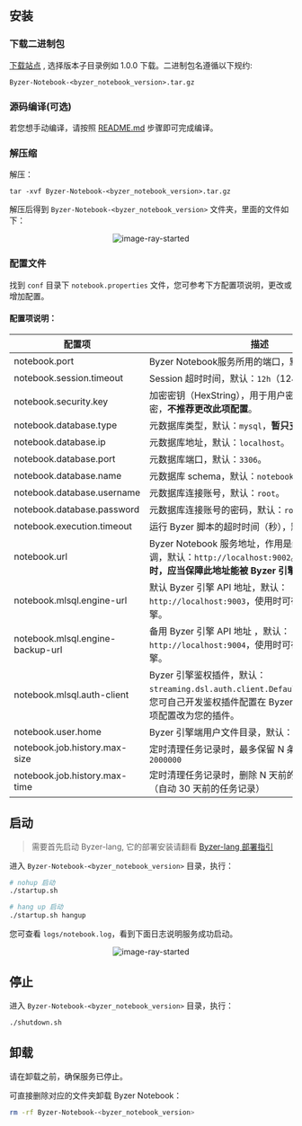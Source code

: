 ## 安装

### 下载二进制包

[下载站点](https://download.byzer.org/byzer-notebook/) , 选择版本子目录例如 1.0.0 下载。二进制包名遵循以下规约:

```
Byzer-Notebook-<byzer_notebook_version>.tar.gz    
```

### 源码编译(可选)

若您想手动编译，请按照 [README.md](https://github.com/byzer-org/byzer-notebook) 步骤即可完成编译。

### 解压缩

解压：

```shell
tar -xvf Byzer-Notebook-<byzer_notebook_version>.tar.gz
```

解压后得到 `Byzer-Notebook-<byzer_notebook_version>` 文件夹，里面的文件如下：

<p align="center">
<img src="/byzer-notebook/zh-cn/installation/image/image-files.png" title="image-ray-started"/>
</p>

### 配置文件

找到 `conf` 目录下 `notebook.properties` 文件，您可参考下方配置项说明，更改或增加配置。

#### 配置项说明：

| 配置项                           | 描述                                                         |
| -------------------------------- | ------------------------------------------------------------ |
| notebook.port                    | Byzer Notebook服务所用的端口，默认：`9002`。                 |
| notebook.session.timeout         | Session 超时时间，默认：`12h`（12小时）。                    |
| notebook.security.key            | 加密密钥（HexString），用于用户密码等敏感信息的加密，**不推荐更改此项配置**。 |
| notebook.database.type           | 元数据库类型，默认：`mysql`，**暂只支持 MySQL**。            |
| notebook.database.ip             | 元数据库地址，默认：`localhost`。                            |
| notebook.database.port           | 元数据库端口，默认：`3306`。                                 |
| notebook.database.name           | 元数据库 schema，默认：`notebook`。                          |
| notebook.database.username       | 元数据库连接账号，默认：`root`。                             |
| notebook.database.password       | 元数据库连接账号的密码，默认：`root`。                       |
| notebook.execution.timeout       | 运行 Byzer 脚本的超时时间（秒），默认：`2880`。              |
| notebook.url                     | Byzer Notebook 服务地址，作用是给 Byzer 引擎回调，默认：`http://localhost:9002`。**您在配置此项时，应当保障此地址能被 Byzer 引擎访问。** |
| notebook.mlsql.engine-url        | 默认 Byzer 引擎 API 地址，默认：`http://localhost:9003`，使用时可在设置页面切换引擎。 |
| notebook.mlsql.engine-backup-url | 备用 Byzer 引擎 API 地址 ，默认：`http://localhost:9004`，使用时可在设置页面切换引擎。 |
| notebook.mlsql.auth-client       | Byzer 引擎鉴权插件，默认：`streaming.dsl.auth.client.DefaultConsoleClient`。您可自己开发鉴权插件配置在 Byzer 引擎端，而后将此项配置改为您的插件。 |
| notebook.user.home               | Byzer 引擎端用户文件目录，默认：`/mlsql`。                   |
| notebook.job.history.max-size | 定时清理任务记录时，最多保留 N 条记录，默认：`2000000` |
| notebook.job.history.max-time | 定时清理任务记录时，删除 N 天前的记录，默认：`30`（自动 30 天前的任务记录） |

## 启动

> 需要首先启动 Byzer-lang, 它的部署安装请翻看 [Byzer-lang 部署指引](/byzer-lang/zh-cn/installation/README.md)

进入 `Byzer-Notebook-<byzer_notebook_version>` 目录，执行：

```bash
# nohup 启动
./startup.sh

# hang up 启动
./startup.sh hangup
```

您可查看 `logs/notebook.log`，看到下面日志说明服务成功启动。

<p align="center">
<img src="/byzer-notebook/zh-cn/installation/image/image-started.png" title="image-ray-started"/>
</p>

## 停止

进入 `Byzer-Notebook-<byzer_notebook_version>` 目录，执行：

```bash  
./shutdown.sh
```

## 卸载

请在卸载之前，确保服务已停止。

可直接删除对应的文件夹卸载 Byzer Notebook：

```bash
rm -rf Byzer-Notebook-<byzer_notebook_version>
```

